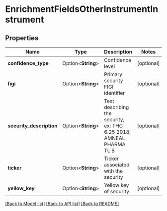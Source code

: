 # EnrichmentFieldsOtherInstrumentInstrument

## Properties

Name | Type | Description | Notes
------------ | ------------- | ------------- | -------------
**confidence_type** | Option<**String**> | Confidence level | [optional]
**figi** | Option<**String**> | Primary security FIGI identifier | [optional]
**security_description** | Option<**String**> | Text describing the security, ex: THC 6.25 2018, AMNEAL PHARMA TL B | [optional]
**ticker** | Option<**String**> | Ticker associated with the security | [optional]
**yellow_key** | Option<**String**> | Yellow key of security | [optional]

[[Back to Model list]](../README.md#documentation-for-models) [[Back to API list]](../README.md#documentation-for-api-endpoints) [[Back to README]](../README.md)


